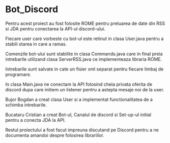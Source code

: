 # Bot_Discord

Pentru acest proiect au fost folosite ROME pentru preluarea de date din RSS si JDA pentru conectarea la API-ul discord-ului.



Fiecare user care vorbeste cu bot-ul este retinut in clasa User.java pentru a stabili starea in care a ramas.

Comenzile bot-ului sunt stabilite in clasa Commands.java care in final preia intrebarile utilizand clasa ServerRSS.java ce implementeaza libraria ROME.

Intrebarile sunt salvate in cate un fisier xml separat pentru fiecare limbaj de programare.



In clasa Main.java ne conectam la API folosind cheia privata oferita de discord dupa care initiem un listener pentru a astepta mesaje noi de la user.



Bujor Bogdan a creat clasa User si a implementat functionalitatea de a schimba intrebarile.

Bucataru Cristian a creat Bot-ul, Canalul de discord si Set-up-ul initial pentru a conecta JDA la API.

Restul proiectului a fost facut impreuna discutand pe Discord pentru a ne documenta amandoi despre folosirea librariilor.

